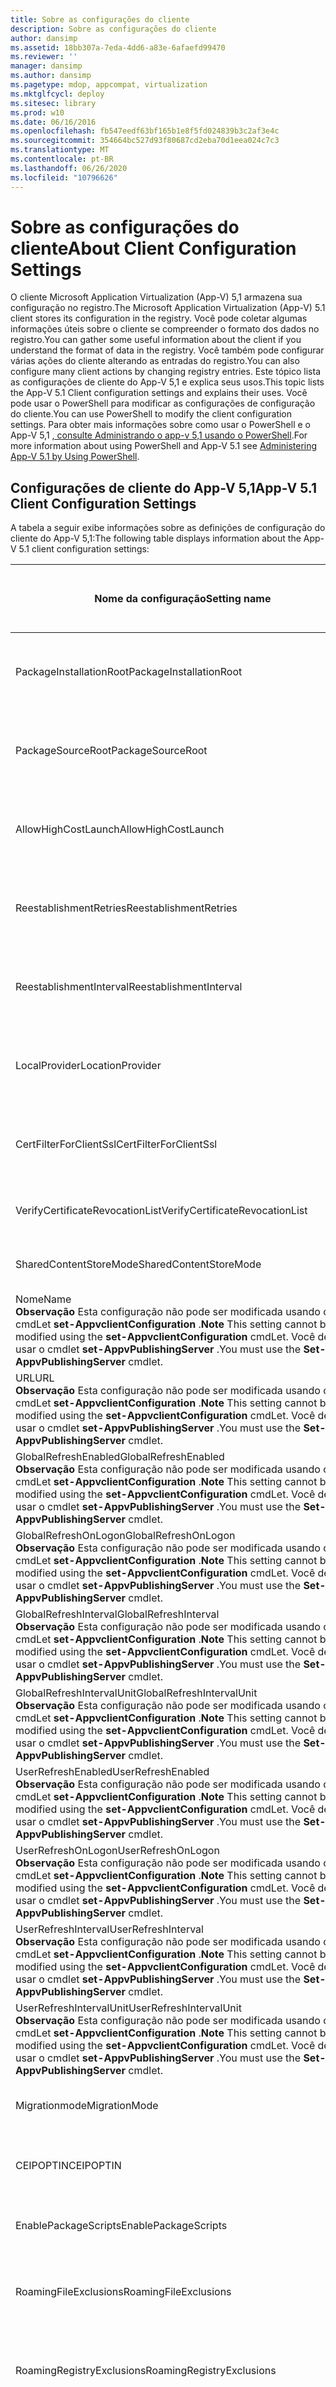```yaml
---
title: Sobre as configurações do cliente
description: Sobre as configurações do cliente
author: dansimp
ms.assetid: 18bb307a-7eda-4dd6-a83e-6afaefd99470
ms.reviewer: ''
manager: dansimp
ms.author: dansimp
ms.pagetype: mdop, appcompat, virtualization
ms.mktglfcycl: deploy
ms.sitesec: library
ms.prod: w10
ms.date: 06/16/2016
ms.openlocfilehash: fb547eedf63bf165b1e8f5fd024839b3c2af3e4c
ms.sourcegitcommit: 354664bc527d93f80687cd2eba70d1eea024c7c3
ms.translationtype: MT
ms.contentlocale: pt-BR
ms.lasthandoff: 06/26/2020
ms.locfileid: "10796626"
---
```

# <span data-ttu-id="0f758-103">Sobre as configurações do cliente</span><span class="sxs-lookup"><span data-stu-id="0f758-103">About Client Configuration Settings</span></span>


<span data-ttu-id="0f758-104">O cliente Microsoft Application Virtualization (App-V) 5,1 armazena sua configuração no registro.</span><span class="sxs-lookup"><span data-stu-id="0f758-104">The Microsoft Application Virtualization (App-V) 5.1 client stores its configuration in the registry.</span></span> <span data-ttu-id="0f758-105">Você pode coletar algumas informações úteis sobre o cliente se compreender o formato dos dados no registro.</span><span class="sxs-lookup"><span data-stu-id="0f758-105">You can gather some useful information about the client if you understand the format of data in the registry.</span></span> <span data-ttu-id="0f758-106">Você também pode configurar várias ações do cliente alterando as entradas do registro.</span><span class="sxs-lookup"><span data-stu-id="0f758-106">You can also configure many client actions by changing registry entries.</span></span> <span data-ttu-id="0f758-107">Este tópico lista as configurações de cliente do App-V 5,1 e explica seus usos.</span><span class="sxs-lookup"><span data-stu-id="0f758-107">This topic lists the App-V 5.1 Client configuration settings and explains their uses.</span></span> <span data-ttu-id="0f758-108">Você pode usar o PowerShell para modificar as configurações de configuração do cliente.</span><span class="sxs-lookup"><span data-stu-id="0f758-108">You can use PowerShell to modify the client configuration settings.</span></span> <span data-ttu-id="0f758-109">Para obter mais informações sobre como usar o PowerShell e o App-V 5,1 [, consulte Administrando o app-v 5,1 usando o PowerShell](administering-app-v-51-by-using-powershell.md).</span><span class="sxs-lookup"><span data-stu-id="0f758-109">For more information about using PowerShell and App-V 5.1 see [Administering App-V 5.1 by Using PowerShell](administering-app-v-51-by-using-powershell.md).</span></span>

## <a href="" id="---------app-v-5-1-client-configuration-settings"></a> <span data-ttu-id="0f758-110">Configurações de cliente do App-V 5,1</span><span class="sxs-lookup"><span data-stu-id="0f758-110">App-V 5.1 Client Configuration Settings</span></span>


<span data-ttu-id="0f758-111">A tabela a seguir exibe informações sobre as definições de configuração do cliente do App-V 5,1:</span><span class="sxs-lookup"><span data-stu-id="0f758-111">The following table displays information about the App-V 5.1 client configuration settings:</span></span>

|<span data-ttu-id="0f758-112">Nome da configuração</span><span class="sxs-lookup"><span data-stu-id="0f758-112">Setting name</span></span> | <span data-ttu-id="0f758-113">Sinalizador de configuração</span><span class="sxs-lookup"><span data-stu-id="0f758-113">Setup Flag</span></span> | <span data-ttu-id="0f758-114">Descrição</span><span class="sxs-lookup"><span data-stu-id="0f758-114">Description</span></span> | <span data-ttu-id="0f758-115">Opções de configuração</span><span class="sxs-lookup"><span data-stu-id="0f758-115">Setting Options</span></span> | <span data-ttu-id="0f758-116">Valor da chave do registro</span><span class="sxs-lookup"><span data-stu-id="0f758-116">Registry Key Value</span></span> | <span data-ttu-id="0f758-117">Chaves e valores de estado de política desabilitados</span><span class="sxs-lookup"><span data-stu-id="0f758-117">Disabled Policy State Keys and Values</span></span> |
|-------------|------------|-------------|-----------------|--------------------|--------------------------------------|
| <span data-ttu-id="0f758-118">PackageInstallationRoot</span><span class="sxs-lookup"><span data-stu-id="0f758-118">PackageInstallationRoot</span></span> | <span data-ttu-id="0f758-119">PACKAGEINSTALLATIONROOT</span><span class="sxs-lookup"><span data-stu-id="0f758-119">PACKAGEINSTALLATIONROOT</span></span> | <span data-ttu-id="0f758-120">Especifica o diretório onde todos os novos aplicativos e atualizações serão instalados.</span><span class="sxs-lookup"><span data-stu-id="0f758-120">Specifies directory where all new applications and updates will be installed.</span></span> | <span data-ttu-id="0f758-121">String</span><span class="sxs-lookup"><span data-stu-id="0f758-121">String</span></span> | <span data-ttu-id="0f758-122">Streaming\PackageInstallationRoot</span><span class="sxs-lookup"><span data-stu-id="0f758-122">Streaming\PackageInstallationRoot</span></span> | <span data-ttu-id="0f758-123">Valor da política não gravado (igual a não configurado)</span><span class="sxs-lookup"><span data-stu-id="0f758-123">Policy value not written (same as Not Configured)</span></span> |
| <span data-ttu-id="0f758-124">PackageSourceRoot</span><span class="sxs-lookup"><span data-stu-id="0f758-124">PackageSourceRoot</span></span> | <span data-ttu-id="0f758-125">PACKAGESOURCEROOT</span><span class="sxs-lookup"><span data-stu-id="0f758-125">PACKAGESOURCEROOT</span></span> | <span data-ttu-id="0f758-126">Substitui o local de origem para baixar o conteúdo do pacote.</span><span class="sxs-lookup"><span data-stu-id="0f758-126">Overrides source location for downloading package content.</span></span> | <span data-ttu-id="0f758-127">String</span><span class="sxs-lookup"><span data-stu-id="0f758-127">String</span></span> | <span data-ttu-id="0f758-128">Streaming\PackageSourceRoot</span><span class="sxs-lookup"><span data-stu-id="0f758-128">Streaming\PackageSourceRoot</span></span> | <span data-ttu-id="0f758-129">Valor da política não gravado (igual a não configurado)</span><span class="sxs-lookup"><span data-stu-id="0f758-129">Policy value not written (same as Not Configured)</span></span> |
| <span data-ttu-id="0f758-130">AllowHighCostLaunch</span><span class="sxs-lookup"><span data-stu-id="0f758-130">AllowHighCostLaunch</span></span> | <span data-ttu-id="0f758-131">Não está disponível.</span><span class="sxs-lookup"><span data-stu-id="0f758-131">Not available.</span></span> |<span data-ttu-id="0f758-132">Esta configuração controla se os aplicativos virtualizados são iniciados em máquinas Windows 10 conectadas por meio de uma conexão de rede limitada (por exemplo, 4G).</span><span class="sxs-lookup"><span data-stu-id="0f758-132">This setting controls whether virtualized applications are launched on Windows 10 machines connected via a metered network connection (For example, 4G).</span></span> | <span data-ttu-id="0f758-133">Verdadeiro (habilitado); Falso (estado desabilitado)</span><span class="sxs-lookup"><span data-stu-id="0f758-133">True (enabled); False (Disabled state)</span></span> | <span data-ttu-id="0f758-134">Streaming\AllowHighCostLaunch</span><span class="sxs-lookup"><span data-stu-id="0f758-134">Streaming\AllowHighCostLaunch</span></span> | <span data-ttu-id="0f758-135">0</span><span class="sxs-lookup"><span data-stu-id="0f758-135">0</span></span> |
| <span data-ttu-id="0f758-136">ReestablishmentRetries</span><span class="sxs-lookup"><span data-stu-id="0f758-136">ReestablishmentRetries</span></span> | <span data-ttu-id="0f758-137">Não está disponível.</span><span class="sxs-lookup"><span data-stu-id="0f758-137">Not available.</span></span> | <span data-ttu-id="0f758-138">Especifica o número de vezes para tentar uma sessão descartada novamente.</span><span class="sxs-lookup"><span data-stu-id="0f758-138">Specifies the number of times to retry a dropped session.</span></span> | <span data-ttu-id="0f758-139">Inteiro (0-99)</span><span class="sxs-lookup"><span data-stu-id="0f758-139">Integer (0-99)</span></span> | <span data-ttu-id="0f758-140">Streaming\ReestablishmentRetries</span><span class="sxs-lookup"><span data-stu-id="0f758-140">Streaming\ReestablishmentRetries</span></span> | <span data-ttu-id="0f758-141">Valor da política não gravado (igual a não configurado)</span><span class="sxs-lookup"><span data-stu-id="0f758-141">Policy value not written (same as Not Configured)</span></span> |
| <span data-ttu-id="0f758-142">ReestablishmentInterval</span><span class="sxs-lookup"><span data-stu-id="0f758-142">ReestablishmentInterval</span></span> | <span data-ttu-id="0f758-143">Não está disponível.</span><span class="sxs-lookup"><span data-stu-id="0f758-143">Not available.</span></span> | <span data-ttu-id="0f758-144">Especifica o número de segundos entre tentativas para restabelecer uma sessão interrompida.</span><span class="sxs-lookup"><span data-stu-id="0f758-144">Specifies the number of seconds between attempts to reestablish a dropped session.</span></span> | <span data-ttu-id="0f758-145">Inteiro (0-3600)</span><span class="sxs-lookup"><span data-stu-id="0f758-145">Integer (0-3600)</span></span> | <span data-ttu-id="0f758-146">Streaming\ReestablishmentInterval</span><span class="sxs-lookup"><span data-stu-id="0f758-146">Streaming\ReestablishmentInterval</span></span> | <span data-ttu-id="0f758-147">Valor da política não gravado (igual a não configurado)</span><span class="sxs-lookup"><span data-stu-id="0f758-147">Policy value not written (same as Not Configured)</span></span> |
| <span data-ttu-id="0f758-148">LocalProvider</span><span class="sxs-lookup"><span data-stu-id="0f758-148">LocationProvider</span></span> | <span data-ttu-id="0f758-149">Não está disponível.</span><span class="sxs-lookup"><span data-stu-id="0f758-149">Not available.</span></span> | <span data-ttu-id="0f758-150">Especifica o CLSID para uma implementação compatível da interface IAppvPackageLocationProvider.</span><span class="sxs-lookup"><span data-stu-id="0f758-150">Specifies the CLSID for a compatible implementation of the IAppvPackageLocationProvider interface.</span></span> | <span data-ttu-id="0f758-151">String</span><span class="sxs-lookup"><span data-stu-id="0f758-151">String</span></span> | <span data-ttu-id="0f758-152">Streaming\LocationProvider</span><span class="sxs-lookup"><span data-stu-id="0f758-152">Streaming\LocationProvider</span></span> | <span data-ttu-id="0f758-153">Valor da política não gravado (igual a não configurado)</span><span class="sxs-lookup"><span data-stu-id="0f758-153">Policy value not written (same as Not Configured)</span></span> |
| <span data-ttu-id="0f758-154">CertFilterForClientSsl</span><span class="sxs-lookup"><span data-stu-id="0f758-154">CertFilterForClientSsl</span></span> | <span data-ttu-id="0f758-155">Não está disponível.</span><span class="sxs-lookup"><span data-stu-id="0f758-155">Not available.</span></span> | <span data-ttu-id="0f758-156">Especifica o caminho para um certificado válido no repositório de certificados.</span><span class="sxs-lookup"><span data-stu-id="0f758-156">Specifies the path to a valid certificate in the certificate store.</span></span> | <span data-ttu-id="0f758-157">String</span><span class="sxs-lookup"><span data-stu-id="0f758-157">String</span></span> | <span data-ttu-id="0f758-158">Streaming\CertFilterForClientSsl</span><span class="sxs-lookup"><span data-stu-id="0f758-158">Streaming\CertFilterForClientSsl</span></span> | <span data-ttu-id="0f758-159">Valor da política não gravado (igual a não configurado)</span><span class="sxs-lookup"><span data-stu-id="0f758-159">Policy value not written (same as Not Configured)</span></span> |
| <span data-ttu-id="0f758-160">VerifyCertificateRevocationList</span><span class="sxs-lookup"><span data-stu-id="0f758-160">VerifyCertificateRevocationList</span></span> | <span data-ttu-id="0f758-161">Não está disponível.</span><span class="sxs-lookup"><span data-stu-id="0f758-161">Not available.</span></span> | <span data-ttu-id="0f758-162">Verifica o status da revogação do certificado do servidor antes do fluxo usando HTTPS.</span><span class="sxs-lookup"><span data-stu-id="0f758-162">Verifies Server certificate revocation status before steaming using HTTPS.</span></span> | <span data-ttu-id="0f758-163">Verdadeiro (habilitado); Falso (estado desabilitado)</span><span class="sxs-lookup"><span data-stu-id="0f758-163">True(enabled); False(Disabled state)</span></span> | <span data-ttu-id="0f758-164">Streaming\VerifyCertificateRevocationList</span><span class="sxs-lookup"><span data-stu-id="0f758-164">Streaming\VerifyCertificateRevocationList</span></span> | <span data-ttu-id="0f758-165">0</span><span class="sxs-lookup"><span data-stu-id="0f758-165">0</span></span> |
| <span data-ttu-id="0f758-166">SharedContentStoreMode</span><span class="sxs-lookup"><span data-stu-id="0f758-166">SharedContentStoreMode</span></span> | <span data-ttu-id="0f758-167">SHAREDCONTENTSTOREMODE</span><span class="sxs-lookup"><span data-stu-id="0f758-167">SHAREDCONTENTSTOREMODE</span></span> | <span data-ttu-id="0f758-168">Especifica que o conteúdo do pacote em fluxo não será salvo no disco rígido local.</span><span class="sxs-lookup"><span data-stu-id="0f758-168">Specifies that streamed package contents will be not be saved to the local hard disk.</span></span> | <span data-ttu-id="0f758-169">Verdadeiro (habilitado); Falso (estado desabilitado)</span><span class="sxs-lookup"><span data-stu-id="0f758-169">True(enabled); False(Disabled state)</span></span> | <span data-ttu-id="0f758-170">Streaming\SharedContentStoreMode</span><span class="sxs-lookup"><span data-stu-id="0f758-170">Streaming\SharedContentStoreMode</span></span> | <span data-ttu-id="0f758-171">0</span><span class="sxs-lookup"><span data-stu-id="0f758-171">0</span></span> |
| <span data-ttu-id="0f758-172">Nome</span><span class="sxs-lookup"><span data-stu-id="0f758-172">Name</span></span><br><span data-ttu-id="0f758-173">**Observação** Esta configuração não pode ser modificada usando o cmdLet **set-AppvclientConfiguration** .</span><span class="sxs-lookup"><span data-stu-id="0f758-173">**Note** This setting cannot be modified using the **set-AppvclientConfiguration** cmdLet.</span></span> <span data-ttu-id="0f758-174">Você deve usar o cmdlet **set-AppvPublishingServer** .</span><span class="sxs-lookup"><span data-stu-id="0f758-174">You must use the **Set-AppvPublishingServer** cmdlet.</span></span> | <span data-ttu-id="0f758-175">PUBLISHINGSERVERNAME</span><span class="sxs-lookup"><span data-stu-id="0f758-175">PUBLISHINGSERVERNAME</span></span> | <span data-ttu-id="0f758-176">Exibe o nome do servidor de publicação.</span><span class="sxs-lookup"><span data-stu-id="0f758-176">Displays the name of publishing server.</span></span> | <span data-ttu-id="0f758-177">String</span><span class="sxs-lookup"><span data-stu-id="0f758-177">String</span></span> | <span data-ttu-id="0f758-178">Publishing\Servers\ {serverID} \ FriendlyName</span><span class="sxs-lookup"><span data-stu-id="0f758-178">Publishing\Servers\{serverId}\FriendlyName</span></span> | <span data-ttu-id="0f758-179">Valor da política não gravado (igual a não configurado)</span><span class="sxs-lookup"><span data-stu-id="0f758-179">Policy value not written (same as Not Configured)</span></span> |
| <span data-ttu-id="0f758-180">URL</span><span class="sxs-lookup"><span data-stu-id="0f758-180">URL</span></span><br><span data-ttu-id="0f758-181">**Observação** Esta configuração não pode ser modificada usando o cmdLet **set-AppvclientConfiguration** .</span><span class="sxs-lookup"><span data-stu-id="0f758-181">**Note** This setting cannot be modified using the **set-AppvclientConfiguration** cmdLet.</span></span> <span data-ttu-id="0f758-182">Você deve usar o cmdlet **set-AppvPublishingServer** .</span><span class="sxs-lookup"><span data-stu-id="0f758-182">You must use the **Set-AppvPublishingServer** cmdlet.</span></span> | <span data-ttu-id="0f758-183">PUBLISHINGSERVERURL</span><span class="sxs-lookup"><span data-stu-id="0f758-183">PUBLISHINGSERVERURL</span></span> | <span data-ttu-id="0f758-184">Exibe a URL do Publishing Server.</span><span class="sxs-lookup"><span data-stu-id="0f758-184">Displays the URL of publishing server.</span></span> | <span data-ttu-id="0f758-185">String</span><span class="sxs-lookup"><span data-stu-id="0f758-185">String</span></span> | <span data-ttu-id="0f758-186">Publishing\Servers\ {serverID} \ URL</span><span class="sxs-lookup"><span data-stu-id="0f758-186">Publishing\Servers\{serverId}\URL</span></span> | <span data-ttu-id="0f758-187">Valor da política não gravado (igual a não configurado)</span><span class="sxs-lookup"><span data-stu-id="0f758-187">Policy value not written (same as Not Configured)</span></span> |
| <span data-ttu-id="0f758-188">GlobalRefreshEnabled</span><span class="sxs-lookup"><span data-stu-id="0f758-188">GlobalRefreshEnabled</span></span><br><span data-ttu-id="0f758-189">**Observação** Esta configuração não pode ser modificada usando o cmdLet **set-AppvclientConfiguration** .</span><span class="sxs-lookup"><span data-stu-id="0f758-189">**Note** This setting cannot be modified using the **set-AppvclientConfiguration** cmdLet.</span></span> <span data-ttu-id="0f758-190">Você deve usar o cmdlet **set-AppvPublishingServer** .</span><span class="sxs-lookup"><span data-stu-id="0f758-190">You must use the **Set-AppvPublishingServer** cmdlet.</span></span> | <span data-ttu-id="0f758-191">GLOBALREFRESHENABLED</span><span class="sxs-lookup"><span data-stu-id="0f758-191">GLOBALREFRESHENABLED</span></span> | <span data-ttu-id="0f758-192">Habilita a atualização de publicação global (booliano)</span><span class="sxs-lookup"><span data-stu-id="0f758-192">Enables global publishing refresh (Boolean)</span></span> | <span data-ttu-id="0f758-193">Verdadeiro (habilitado); Falso (estado desabilitado)</span><span class="sxs-lookup"><span data-stu-id="0f758-193">True(enabled); False(Disabled state)</span></span> | <span data-ttu-id="0f758-194">Publishing\Servers\ {serverID} \ GlobalEnabled</span><span class="sxs-lookup"><span data-stu-id="0f758-194">Publishing\Servers\{serverId}\GlobalEnabled</span></span> | <span data-ttu-id="0f758-195">False</span><span class="sxs-lookup"><span data-stu-id="0f758-195">False</span></span> |
| <span data-ttu-id="0f758-196">GlobalRefreshOnLogon</span><span class="sxs-lookup"><span data-stu-id="0f758-196">GlobalRefreshOnLogon</span></span><br><span data-ttu-id="0f758-197">**Observação** Esta configuração não pode ser modificada usando o cmdLet **set-AppvclientConfiguration** .</span><span class="sxs-lookup"><span data-stu-id="0f758-197">**Note** This setting cannot be modified using the **set-AppvclientConfiguration** cmdLet.</span></span> <span data-ttu-id="0f758-198">Você deve usar o cmdlet **set-AppvPublishingServer** .</span><span class="sxs-lookup"><span data-stu-id="0f758-198">You must use the **Set-AppvPublishingServer** cmdlet.</span></span> | <span data-ttu-id="0f758-199">GLOBALREFRESHONLOGON</span><span class="sxs-lookup"><span data-stu-id="0f758-199">GLOBALREFRESHONLOGON</span></span> | <span data-ttu-id="0f758-200">Dispara uma atualização de publicação global ao fazer logon.</span><span class="sxs-lookup"><span data-stu-id="0f758-200">Triggers a global publishing refresh on logon.</span></span> <span data-ttu-id="0f758-201">Booliana</span><span class="sxs-lookup"><span data-stu-id="0f758-201">( Boolean)</span></span> | <span data-ttu-id="0f758-202">Verdadeiro (habilitado); Falso (estado desabilitado)</span><span class="sxs-lookup"><span data-stu-id="0f758-202">True(enabled); False(Disabled state)</span></span> | <span data-ttu-id="0f758-203">Publishing\Servers\ {serverID} \ GlobalLogonRefresh</span><span class="sxs-lookup"><span data-stu-id="0f758-203">Publishing\Servers\{serverId}\GlobalLogonRefresh</span></span> | <span data-ttu-id="0f758-204">False</span><span class="sxs-lookup"><span data-stu-id="0f758-204">False</span></span> |
| <span data-ttu-id="0f758-205">GlobalRefreshInterval</span><span class="sxs-lookup"><span data-stu-id="0f758-205">GlobalRefreshInterval</span></span><br><span data-ttu-id="0f758-206">**Observação** Esta configuração não pode ser modificada usando o cmdLet **set-AppvclientConfiguration** .</span><span class="sxs-lookup"><span data-stu-id="0f758-206">**Note** This setting cannot be modified using the **set-AppvclientConfiguration** cmdLet.</span></span> <span data-ttu-id="0f758-207">Você deve usar o cmdlet **set-AppvPublishingServer** .</span><span class="sxs-lookup"><span data-stu-id="0f758-207">You must use the **Set-AppvPublishingServer** cmdlet.</span></span> | <span data-ttu-id="0f758-208">GLOBALREFRESHINTERVAL</span><span class="sxs-lookup"><span data-stu-id="0f758-208">GLOBALREFRESHINTERVAL</span></span> | <span data-ttu-id="0f758-209">Especifica o intervalo de atualização de publicação usando GlobalRefreshIntervalUnit.</span><span class="sxs-lookup"><span data-stu-id="0f758-209">Specifies the publishing refresh interval using the GlobalRefreshIntervalUnit.</span></span> <span data-ttu-id="0f758-210">Para desabilitar a atualização do pacote, selecione 0.</span><span class="sxs-lookup"><span data-stu-id="0f758-210">To disable package refresh, select 0.</span></span> | <span data-ttu-id="0f758-211">Inteiro (0-744)</span><span class="sxs-lookup"><span data-stu-id="0f758-211">Integer (0-744)</span></span> | <span data-ttu-id="0f758-212">Publishing\Servers\ {serverID} \ GlobalPeriodicRefreshInterval</span><span class="sxs-lookup"><span data-stu-id="0f758-212">Publishing\Servers\{serverId}\GlobalPeriodicRefreshInterval</span></span> | <span data-ttu-id="0f758-213">0</span><span class="sxs-lookup"><span data-stu-id="0f758-213">0</span></span> |
| <span data-ttu-id="0f758-214">GlobalRefreshIntervalUnit</span><span class="sxs-lookup"><span data-stu-id="0f758-214">GlobalRefreshIntervalUnit</span></span> <br><span data-ttu-id="0f758-215">**Observação** Esta configuração não pode ser modificada usando o cmdLet **set-AppvclientConfiguration** .</span><span class="sxs-lookup"><span data-stu-id="0f758-215">**Note** This setting cannot be modified using the **set-AppvclientConfiguration** cmdLet.</span></span> <span data-ttu-id="0f758-216">Você deve usar o cmdlet **set-AppvPublishingServer** .</span><span class="sxs-lookup"><span data-stu-id="0f758-216">You must use the **Set-AppvPublishingServer** cmdlet.</span></span> | <span data-ttu-id="0f758-217">GLOBALREFRESHINTERVALUNI</span><span class="sxs-lookup"><span data-stu-id="0f758-217">GLOBALREFRESHINTERVALUNI</span></span> | <span data-ttu-id="0f758-218">Especifica a unidade de intervalo (hora 0-23, dia 0-31).</span><span class="sxs-lookup"><span data-stu-id="0f758-218">Specifies the interval unit (Hour 0-23, Day 0-31).</span></span> | <span data-ttu-id="0f758-219">0 para hora, 1 para dia</span><span class="sxs-lookup"><span data-stu-id="0f758-219">0 for hour, 1 for day</span></span> | <span data-ttu-id="0f758-220">Publishing\Servers\ {serverID} \ GlobalPeriodicRefreshIntervalUnit</span><span class="sxs-lookup"><span data-stu-id="0f758-220">Publishing\Servers\{serverId}\GlobalPeriodicRefreshIntervalUnit</span></span> | <span data-ttu-id="0f758-221">um</span><span class="sxs-lookup"><span data-stu-id="0f758-221">1</span></span> |
| <span data-ttu-id="0f758-222">UserRefreshEnabled</span><span class="sxs-lookup"><span data-stu-id="0f758-222">UserRefreshEnabled</span></span><br><span data-ttu-id="0f758-223">**Observação** Esta configuração não pode ser modificada usando o cmdLet **set-AppvclientConfiguration** .</span><span class="sxs-lookup"><span data-stu-id="0f758-223">**Note** This setting cannot be modified using the **set-AppvclientConfiguration** cmdLet.</span></span> <span data-ttu-id="0f758-224">Você deve usar o cmdlet **set-AppvPublishingServer** .</span><span class="sxs-lookup"><span data-stu-id="0f758-224">You must use the **Set-AppvPublishingServer** cmdlet.</span></span> | <span data-ttu-id="0f758-225">USERREFRESHENABLED</span><span class="sxs-lookup"><span data-stu-id="0f758-225">USERREFRESHENABLED</span></span> | <span data-ttu-id="0f758-226">Habilita a atualização da publicação do usuário (booliano)</span><span class="sxs-lookup"><span data-stu-id="0f758-226">Enables user publishing refresh (Boolean)</span></span> | <span data-ttu-id="0f758-227">Verdadeiro (habilitado); Falso (estado desabilitado)</span><span class="sxs-lookup"><span data-stu-id="0f758-227">True(enabled); False(Disabled state)</span></span> | <span data-ttu-id="0f758-228">Publishing\Servers\ {serverID} \ UserEnabled</span><span class="sxs-lookup"><span data-stu-id="0f758-228">Publishing\Servers\{serverId}\UserEnabled</span></span> | <span data-ttu-id="0f758-229">False</span><span class="sxs-lookup"><span data-stu-id="0f758-229">False</span></span> |
| <span data-ttu-id="0f758-230">UserRefreshOnLogon</span><span class="sxs-lookup"><span data-stu-id="0f758-230">UserRefreshOnLogon</span></span><br><span data-ttu-id="0f758-231">**Observação** Esta configuração não pode ser modificada usando o cmdLet **set-AppvclientConfiguration** .</span><span class="sxs-lookup"><span data-stu-id="0f758-231">**Note** This setting cannot be modified using the **set-AppvclientConfiguration** cmdLet.</span></span> <span data-ttu-id="0f758-232">Você deve usar o cmdlet **set-AppvPublishingServer** .</span><span class="sxs-lookup"><span data-stu-id="0f758-232">You must use the **Set-AppvPublishingServer** cmdlet.</span></span> | <span data-ttu-id="0f758-233">USERREFRESHONLOGON</span><span class="sxs-lookup"><span data-stu-id="0f758-233">USERREFRESHONLOGON</span></span> | <span data-ttu-id="0f758-234">Dispara uma atualização de publicação do usuário ONLOGON.</span><span class="sxs-lookup"><span data-stu-id="0f758-234">Triggers a user publishing refresh onlogon.</span></span> <span data-ttu-id="0f758-235">Booliana</span><span class="sxs-lookup"><span data-stu-id="0f758-235">( Boolean)</span></span><br><span data-ttu-id="0f758-236">Contagem de palavras (com espaços): 60</span><span class="sxs-lookup"><span data-stu-id="0f758-236">Word count (with spaces): 60</span></span> | <span data-ttu-id="0f758-237">Verdadeiro (habilitado); Falso (estado desabilitado)</span><span class="sxs-lookup"><span data-stu-id="0f758-237">True(enabled); False(Disabled state)</span></span> | <span data-ttu-id="0f758-238">Publishing\Servers\ {serverID} \ UserLogonRefresh</span><span class="sxs-lookup"><span data-stu-id="0f758-238">Publishing\Servers\{serverId}\UserLogonRefresh</span></span> | <span data-ttu-id="0f758-239">False</span><span class="sxs-lookup"><span data-stu-id="0f758-239">False</span></span> |
| <span data-ttu-id="0f758-240">UserRefreshInterval</span><span class="sxs-lookup"><span data-stu-id="0f758-240">UserRefreshInterval</span></span><br><span data-ttu-id="0f758-241">**Observação** Esta configuração não pode ser modificada usando o cmdLet **set-AppvclientConfiguration** .</span><span class="sxs-lookup"><span data-stu-id="0f758-241">**Note** This setting cannot be modified using the **set-AppvclientConfiguration** cmdLet.</span></span> <span data-ttu-id="0f758-242">Você deve usar o cmdlet **set-AppvPublishingServer** .</span><span class="sxs-lookup"><span data-stu-id="0f758-242">You must use the **Set-AppvPublishingServer** cmdlet.</span></span> | <span data-ttu-id="0f758-243">USERREFRESHINTERVAL</span><span class="sxs-lookup"><span data-stu-id="0f758-243">USERREFRESHINTERVAL</span></span> | <span data-ttu-id="0f758-244">Especifica o intervalo de atualização de publicação usando UserRefreshIntervalUnit.</span><span class="sxs-lookup"><span data-stu-id="0f758-244">Specifies the publishing refresh interval using the UserRefreshIntervalUnit.</span></span> <span data-ttu-id="0f758-245">Para desabilitar a atualização do pacote, selecione 0.</span><span class="sxs-lookup"><span data-stu-id="0f758-245">To disable package refresh, select 0.</span></span> | <span data-ttu-id="0f758-246">Contagem de palavras (com espaços): 85</span><span class="sxs-lookup"><span data-stu-id="0f758-246">Word count (with spaces): 85</span></span><br><span data-ttu-id="0f758-247">Integer (0-744 horas)</span><span class="sxs-lookup"><span data-stu-id="0f758-247">Integer (0-744 Hours)</span></span> | <span data-ttu-id="0f758-248">Publishing\Servers\ {serverID} \ UserPeriodicRefreshInterval</span><span class="sxs-lookup"><span data-stu-id="0f758-248">Publishing\Servers\{serverId}\UserPeriodicRefreshInterval</span></span> | <span data-ttu-id="0f758-249">0</span><span class="sxs-lookup"><span data-stu-id="0f758-249">0</span></span> |
| <span data-ttu-id="0f758-250">UserRefreshIntervalUnit</span><span class="sxs-lookup"><span data-stu-id="0f758-250">UserRefreshIntervalUnit</span></span><br><span data-ttu-id="0f758-251">**Observação** Esta configuração não pode ser modificada usando o cmdLet **set-AppvclientConfiguration** .</span><span class="sxs-lookup"><span data-stu-id="0f758-251">**Note** This setting cannot be modified using the **set-AppvclientConfiguration** cmdLet.</span></span> <span data-ttu-id="0f758-252">Você deve usar o cmdlet **set-AppvPublishingServer** .</span><span class="sxs-lookup"><span data-stu-id="0f758-252">You must use the **Set-AppvPublishingServer** cmdlet.</span></span> | <span data-ttu-id="0f758-253">USERREFRESHINTERVALUNIT</span><span class="sxs-lookup"><span data-stu-id="0f758-253">USERREFRESHINTERVALUNIT</span></span> | <span data-ttu-id="0f758-254">Especifica a unidade de intervalo (hora 0-23, dia 0-31).</span><span class="sxs-lookup"><span data-stu-id="0f758-254">Specifies the interval unit (Hour 0-23, Day 0-31).</span></span> | <span data-ttu-id="0f758-255">0 para hora, 1 para dia</span><span class="sxs-lookup"><span data-stu-id="0f758-255">0 for hour, 1 for day</span></span> | <span data-ttu-id="0f758-256">Publishing\Servers\ {serverID} \ UserPeriodicRefreshIntervalUnit</span><span class="sxs-lookup"><span data-stu-id="0f758-256">Publishing\Servers\{serverId}\UserPeriodicRefreshIntervalUnit</span></span> | <span data-ttu-id="0f758-257">um</span><span class="sxs-lookup"><span data-stu-id="0f758-257">1</span></span> |
| <span data-ttu-id="0f758-258">Migrationmode</span><span class="sxs-lookup"><span data-stu-id="0f758-258">MigrationMode</span></span> | <span data-ttu-id="0f758-259">MIGRATIONmode</span><span class="sxs-lookup"><span data-stu-id="0f758-259">MIGRATIONMODE</span></span> | <span data-ttu-id="0f758-260">O modo de migração permite que o cliente App-V modifique atalhos e FTA de pacotes criados usando uma versão anterior do App-V.</span><span class="sxs-lookup"><span data-stu-id="0f758-260">Migration mode allows the App-V client to modify shortcuts and FTA’s for packages created using a previous version of App-V.</span></span> | <span data-ttu-id="0f758-261">Verdadeiro (estado habilitado); Falso (estado desabilitado)</span><span class="sxs-lookup"><span data-stu-id="0f758-261">True(enabled state); False (disabled state)</span></span> | <span data-ttu-id="0f758-262">Coexistence\MigrationMode</span><span class="sxs-lookup"><span data-stu-id="0f758-262">Coexistence\MigrationMode</span></span> | |
| <span data-ttu-id="0f758-263">CEIPOPTIN</span><span class="sxs-lookup"><span data-stu-id="0f758-263">CEIPOPTIN</span></span> | <span data-ttu-id="0f758-264">CEIPOPTIN</span><span class="sxs-lookup"><span data-stu-id="0f758-264">CEIPOPTIN</span></span> | <span data-ttu-id="0f758-265">Permite que o computador executando o cliente App-V 5,1 colete e retorne determinadas informações de uso para que possamos melhorar ainda mais o aplicativo.</span><span class="sxs-lookup"><span data-stu-id="0f758-265">Allows the computer running the App-V 5.1 Client to collect and return certain usage information to help allow us to further improve the application.</span></span> | <span data-ttu-id="0f758-266">0 para desabilitado; 1 para habilitado</span><span class="sxs-lookup"><span data-stu-id="0f758-266">0 for disabled; 1 for enabled</span></span> | <span data-ttu-id="0f758-267">SOFTWARE/Microsoft/AppV/CEIP/CEIPEnable</span><span class="sxs-lookup"><span data-stu-id="0f758-267">SOFTWARE/Microsoft/AppV/CEIP/CEIPEnable</span></span> | <span data-ttu-id="0f758-268">0</span><span class="sxs-lookup"><span data-stu-id="0f758-268">0</span></span> | 
| <span data-ttu-id="0f758-269">EnablePackageScripts</span><span class="sxs-lookup"><span data-stu-id="0f758-269">EnablePackageScripts</span></span> | <span data-ttu-id="0f758-270">ENABLEPACKAGESCRIPTS</span><span class="sxs-lookup"><span data-stu-id="0f758-270">ENABLEPACKAGESCRIPTS</span></span> | <span data-ttu-id="0f758-271">Habilita scripts definidos no manifesto do pacote de arquivos de configuração que devem ser executados.</span><span class="sxs-lookup"><span data-stu-id="0f758-271">Enables scripts defined in the package manifest of configuration files that should run.</span></span> | <span data-ttu-id="0f758-272">Verdadeiro (habilitado); Falso (estado desabilitado)</span><span class="sxs-lookup"><span data-stu-id="0f758-272">True(enabled); False(Disabled state)</span></span> | <span data-ttu-id="0f758-273">\Scripting\EnablePackageScripts</span><span class="sxs-lookup"><span data-stu-id="0f758-273">\Scripting\EnablePackageScripts</span></span> | | 
| <span data-ttu-id="0f758-274">RoamingFileExclusions</span><span class="sxs-lookup"><span data-stu-id="0f758-274">RoamingFileExclusions</span></span> | <span data-ttu-id="0f758-275">ROAMINGFILEEXCLUSIONS</span><span class="sxs-lookup"><span data-stu-id="0f758-275">ROAMINGFILEEXCLUSIONS</span></span> | <span data-ttu-id="0f758-276">Especifica os caminhos de arquivo relativos a% USERPROFILE% que não fazem roaming com um perfil de usuário.</span><span class="sxs-lookup"><span data-stu-id="0f758-276">Specifies the file paths relative to %userprofile% that do not roam with a user's profile.</span></span> <span data-ttu-id="0f758-277">Exemplo de uso:/ROAMINGFILEEXCLUSIONS = ' área de trabalho; minhas imagens '</span><span class="sxs-lookup"><span data-stu-id="0f758-277">Example usage: /ROAMINGFILEEXCLUSIONS='desktop;my pictures'</span></span> | | | |
| <span data-ttu-id="0f758-278">RoamingRegistryExclusions</span><span class="sxs-lookup"><span data-stu-id="0f758-278">RoamingRegistryExclusions</span></span> | <span data-ttu-id="0f758-279">ROAMINGREGISTRYEXCLUSIONS</span><span class="sxs-lookup"><span data-stu-id="0f758-279">ROAMINGREGISTRYEXCLUSIONS</span></span> | <span data-ttu-id="0f758-280">Especifica os caminhos do registro que não fazem roaming com um perfil de usuário.</span><span class="sxs-lookup"><span data-stu-id="0f758-280">Specifies the registry paths that do not roam with a user profile.</span></span> <span data-ttu-id="0f758-281">Exemplo de uso:/ROAMINGREGISTRYEXCLUSIONS = software\\classes; software\\clients</span><span class="sxs-lookup"><span data-stu-id="0f758-281">Example usage: /ROAMINGREGISTRYEXCLUSIONS=software\\classes;software\\clients</span></span> | <span data-ttu-id="0f758-282">String</span><span class="sxs-lookup"><span data-stu-id="0f758-282">String</span></span> | <span data-ttu-id="0f758-283">Integration\RoamingRegistryExclusions</span><span class="sxs-lookup"><span data-stu-id="0f758-283">Integration\RoamingRegistryExclusions</span></span> | <span data-ttu-id="0f758-284">Valor da política não gravado (igual a não configurado)</span><span class="sxs-lookup"><span data-stu-id="0f758-284">Policy value not written (same as Not Configured)</span></span> |
| <span data-ttu-id="0f758-285">IntegrationRootUser</span><span class="sxs-lookup"><span data-stu-id="0f758-285">IntegrationRootUser</span></span> | <span data-ttu-id="0f758-286">Não está disponível.</span><span class="sxs-lookup"><span data-stu-id="0f758-286">Not available.</span></span> | <span data-ttu-id="0f758-287">Especifica o local para criar links simbólicos associados à versão atual de um pacote publicado por usuário.</span><span class="sxs-lookup"><span data-stu-id="0f758-287">Specifies the location to create symbolic links associated with the current version of a per-user published package.</span></span> <span data-ttu-id="0f758-288">todas as extensões de aplicativo virtual, por exemplo, atalhos e associações de tipo de arquivo, apontarão para esse caminho.</span><span class="sxs-lookup"><span data-stu-id="0f758-288">all virtual application extensions, for example shortcuts and file type associations, will point to this path.</span></span> <span data-ttu-id="0f758-289">Se você não especificar um caminho, os links simbólicos não serão usados quando você publicar o pacote.</span><span class="sxs-lookup"><span data-stu-id="0f758-289">If you do not specify a path, symbolic links will not be used when you publish the package.</span></span> <span data-ttu-id="0f758-290">Por exemplo:%localappdata%\Microsoft\AppV\Client\Integration.</span><span class="sxs-lookup"><span data-stu-id="0f758-290">For example: %localappdata%\Microsoft\AppV\Client\Integration.</span></span>| <span data-ttu-id="0f758-291">String</span><span class="sxs-lookup"><span data-stu-id="0f758-291">String</span></span> | <span data-ttu-id="0f758-292">Integration\IntegrationRootUser</span><span class="sxs-lookup"><span data-stu-id="0f758-292">Integration\IntegrationRootUser</span></span> | <span data-ttu-id="0f758-293">Valor da política não gravado (igual a não configurado)</span><span class="sxs-lookup"><span data-stu-id="0f758-293">Policy value not written (same as Not Configured)</span></span> |
|<span data-ttu-id="0f758-294">IntegrationRootGlobal</span><span class="sxs-lookup"><span data-stu-id="0f758-294">IntegrationRootGlobal</span></span> | <span data-ttu-id="0f758-295">Não está disponível.</span><span class="sxs-lookup"><span data-stu-id="0f758-295">Not available.</span></span>| <span data-ttu-id="0f758-296">Especifica o local para criar links simbólicos associados à versão atual de um pacote publicado globalmente.</span><span class="sxs-lookup"><span data-stu-id="0f758-296">Specifies the location to create symbolic links associated with the current version of a globally published package.</span></span> <span data-ttu-id="0f758-297">todas as extensões de aplicativo virtual, por exemplo, atalhos e associações de tipo de arquivo, apontarão para esse caminho.</span><span class="sxs-lookup"><span data-stu-id="0f758-297">all virtual application extensions, for example shortcuts and file type associations, will point to this path.</span></span> <span data-ttu-id="0f758-298">Se você não especificar um caminho, os links simbólicos não serão usados quando você publicar o pacote.</span><span class="sxs-lookup"><span data-stu-id="0f758-298">If you do not specify a path, symbolic links will not be used when you publish the package.</span></span> <span data-ttu-id="0f758-299">Por exemplo:%allusersprofile%\Microsoft\AppV\Client\Integration</span><span class="sxs-lookup"><span data-stu-id="0f758-299">For example: %allusersprofile%\Microsoft\AppV\Client\Integration</span></span> | <span data-ttu-id="0f758-300">String</span><span class="sxs-lookup"><span data-stu-id="0f758-300">String</span></span> | <span data-ttu-id="0f758-301">Integration\IntegrationRootGlobal</span><span class="sxs-lookup"><span data-stu-id="0f758-301">Integration\IntegrationRootGlobal</span></span> | <span data-ttu-id="0f758-302">Valor da política não gravado (igual a não configurado)</span><span class="sxs-lookup"><span data-stu-id="0f758-302">Policy value not written (same as Not Configured)</span></span> |
| <span data-ttu-id="0f758-303">VirtualizableExtensions</span><span class="sxs-lookup"><span data-stu-id="0f758-303">VirtualizableExtensions</span></span> | <span data-ttu-id="0f758-304">Não está disponível.</span><span class="sxs-lookup"><span data-stu-id="0f758-304">Not available.</span></span> | <span data-ttu-id="0f758-305">Uma lista delineada por vírgulas de extensões de nome de arquivo que podem ser usadas para determinar se um aplicativo instalado localmente pode ser executado no ambiente virtual.</span><span class="sxs-lookup"><span data-stu-id="0f758-305">A comma -delineated list of file name extensions that can be used to determine if a locally installed application can be run in the virtual environment.</span></span><br><span data-ttu-id="0f758-306">Quando os atalhos, FTAs e outros pontos de extensão forem criados durante a publicação, o App-V irá comparar a extensão de nome de arquivo com a lista se o aplicativo associado ao ponto de extensão for instalado localmente.</span><span class="sxs-lookup"><span data-stu-id="0f758-306">When shortcuts, FTAs, and other extension points are created during publishing, App-V will compare the file name extension to the list if the application that is associated with the extension point is locally installed.</span></span> <span data-ttu-id="0f758-307">Se a extensão for localizada, o parâmetro de linha de comando **RunVirtual** será adicionado, e o aplicativo será executado virtualmente.</span><span class="sxs-lookup"><span data-stu-id="0f758-307">If the extension is located, the **RunVirtual** command line parameter will be added, and the application will run virtually.</span></span><br><span data-ttu-id="0f758-308">Para obter mais informações sobre o parâmetro **RunVirtual** , consulte [executando um aplicativo instalado localmente dentro de um ambiente virtual com aplicativos virtualizados](running-a-locally-installed-application-inside-a-virtual-environment-with-virtualized-applications51.md).</span><span class="sxs-lookup"><span data-stu-id="0f758-308">For more information about the **RunVirtual** parameter, see [Running a Locally Installed Application Inside a Virtual Environment with Virtualized Applications](running-a-locally-installed-application-inside-a-virtual-environment-with-virtualized-applications51.md).</span></span> | <span data-ttu-id="0f758-309">String</span><span class="sxs-lookup"><span data-stu-id="0f758-309">String</span></span> | <span data-ttu-id="0f758-310">Integration\VirtualizableExtensions</span><span class="sxs-lookup"><span data-stu-id="0f758-310">Integration\VirtualizableExtensions</span></span> | <span data-ttu-id="0f758-311">Valor da política não escrito</span><span class="sxs-lookup"><span data-stu-id="0f758-311">Policy value not written</span></span> |
| <span data-ttu-id="0f758-312">ReportingEnabled</span><span class="sxs-lookup"><span data-stu-id="0f758-312">ReportingEnabled</span></span> | <span data-ttu-id="0f758-313">Não está disponível.</span><span class="sxs-lookup"><span data-stu-id="0f758-313">Not available.</span></span> | <span data-ttu-id="0f758-314">Permite que o cliente retorne informações para um servidor de relatórios.</span><span class="sxs-lookup"><span data-stu-id="0f758-314">Enables the client to return information to a reporting server.</span></span> | <span data-ttu-id="0f758-315">Verdadeiro (habilitado); Falso (estado desabilitado)</span><span class="sxs-lookup"><span data-stu-id="0f758-315">True (enabled); False (Disabled state)</span></span> | <span data-ttu-id="0f758-316">Reporting\EnableReporting</span><span class="sxs-lookup"><span data-stu-id="0f758-316">Reporting\EnableReporting</span></span> | <span data-ttu-id="0f758-317">False</span><span class="sxs-lookup"><span data-stu-id="0f758-317">False</span></span> |
| <span data-ttu-id="0f758-318">ReportingServerURL</span><span class="sxs-lookup"><span data-stu-id="0f758-318">ReportingServerURL</span></span> | <span data-ttu-id="0f758-319">Não está disponível.</span><span class="sxs-lookup"><span data-stu-id="0f758-319">Not available.</span></span> | <span data-ttu-id="0f758-320">Especifica o local no servidor de relatório onde as informações do cliente são salvas.</span><span class="sxs-lookup"><span data-stu-id="0f758-320">Specifies the location on the reporting server where client information is saved.</span></span> | <span data-ttu-id="0f758-321">String</span><span class="sxs-lookup"><span data-stu-id="0f758-321">String</span></span> | <span data-ttu-id="0f758-322">Reporting\ReportingServer</span><span class="sxs-lookup"><span data-stu-id="0f758-322">Reporting\ReportingServer</span></span> | <span data-ttu-id="0f758-323">Valor da política não gravado (igual a não configurado)</span><span class="sxs-lookup"><span data-stu-id="0f758-323">Policy value not written (same as Not Configured)</span></span> |
| <span data-ttu-id="0f758-324">ReportingDataCacheLimit</span><span class="sxs-lookup"><span data-stu-id="0f758-324">ReportingDataCacheLimit</span></span> | <span data-ttu-id="0f758-325">Não está disponível.</span><span class="sxs-lookup"><span data-stu-id="0f758-325">Not available.</span></span> | <span data-ttu-id="0f758-326">Especifica o tamanho máximo em megabytes (MB) do cache XML para armazenar informações de relatório.</span><span class="sxs-lookup"><span data-stu-id="0f758-326">Specifies the maximum size in megabytes (MB) of the XML cache for storing reporting information.</span></span> <span data-ttu-id="0f758-327">O tamanho se aplica ao cache na memória.</span><span class="sxs-lookup"><span data-stu-id="0f758-327">The size applies to the cache in memory.</span></span> <span data-ttu-id="0f758-328">Quando o limite for atingido, o arquivo de log será revertido.</span><span class="sxs-lookup"><span data-stu-id="0f758-328">When the limit is reached, the log file will roll over.</span></span> <span data-ttu-id="0f758-329">Definido entre 0 e 1024.</span><span class="sxs-lookup"><span data-stu-id="0f758-329">Set between 0 and 1024.</span></span> | <span data-ttu-id="0f758-330">Inteiro [0-1024]</span><span class="sxs-lookup"><span data-stu-id="0f758-330">Integer [0-1024]</span></span> | <span data-ttu-id="0f758-331">Reporting\DataCacheLimit</span><span class="sxs-lookup"><span data-stu-id="0f758-331">Reporting\DataCacheLimit</span></span> | <span data-ttu-id="0f758-332">Valor da política não gravado (igual a não configurado)</span><span class="sxs-lookup"><span data-stu-id="0f758-332">Policy value not written (same as Not Configured)</span></span> |
| <span data-ttu-id="0f758-333">ReportingDataBlockSize</span><span class="sxs-lookup"><span data-stu-id="0f758-333">ReportingDataBlockSize</span></span>| <span data-ttu-id="0f758-334">Não está disponível.</span><span class="sxs-lookup"><span data-stu-id="0f758-334">Not available.</span></span> | <span data-ttu-id="0f758-335">Especifica o tamanho máximo em bytes a ser transmitido para o servidor para relatar solicitações de carregamento.</span><span class="sxs-lookup"><span data-stu-id="0f758-335">Specifies the maximum size in bytes to transmit to the server for reporting upload requests.</span></span> <span data-ttu-id="0f758-336">Isso pode ajudar a evitar falhas de transmissão permanente quando o log atingir um tamanho significativo.</span><span class="sxs-lookup"><span data-stu-id="0f758-336">This can help avoid permanent transmission failures when the log has reached a significant size.</span></span> <span data-ttu-id="0f758-337">Definido entre 1024 e ilimitado.</span><span class="sxs-lookup"><span data-stu-id="0f758-337">Set between 1024 and unlimited.</span></span> | <span data-ttu-id="0f758-338">Inteiro [1024-ilimitado]</span><span class="sxs-lookup"><span data-stu-id="0f758-338">Integer [1024 - Unlimited]</span></span> | <span data-ttu-id="0f758-339">Reporting\DataBlockSize</span><span class="sxs-lookup"><span data-stu-id="0f758-339">Reporting\DataBlockSize</span></span> | <span data-ttu-id="0f758-340">Valor da política não gravado (igual a não configurado)</span><span class="sxs-lookup"><span data-stu-id="0f758-340">Policy value not written (same as Not Configured)</span></span> |
| <span data-ttu-id="0f758-341">ReportingStartTime</span><span class="sxs-lookup"><span data-stu-id="0f758-341">ReportingStartTime</span></span> | <span data-ttu-id="0f758-342">Não está disponível.</span><span class="sxs-lookup"><span data-stu-id="0f758-342">Not available.</span></span> | <span data-ttu-id="0f758-343">Especifica o tempo de início do cliente para enviar dados ao servidor de relatórios.</span><span class="sxs-lookup"><span data-stu-id="0f758-343">Specifies the time to initiate the client to send data to the reporting server.</span></span> <span data-ttu-id="0f758-344">Você deve especificar um inteiro válido entre 0-23 correspondente à hora do dia.</span><span class="sxs-lookup"><span data-stu-id="0f758-344">You must specify a valid integer between 0-23 corresponding to the hour of the day.</span></span> <span data-ttu-id="0f758-345">Por padrão, o **ReportingStartTime** começará no dia atual em 10 P. M ou 22.</span><span class="sxs-lookup"><span data-stu-id="0f758-345">By default the **ReportingStartTime** will start on the current day at 10 P.M.or 22.</span></span><br><span data-ttu-id="0f758-346">**Observação** Você deve definir essa configuração para um horário em que os computadores que executam o cliente App-V 5,1 têm menos probabilidade de ficar offline.</span><span class="sxs-lookup"><span data-stu-id="0f758-346">**Note** You should configure this setting to a time when computers running the App-V 5.1 client are least likely to be offline.</span></span> | <span data-ttu-id="0f758-347">Inteiro (0 – 23)</span><span class="sxs-lookup"><span data-stu-id="0f758-347">Integer (0 – 23)</span></span> | <span data-ttu-id="0f758-348">Relatórios \ StartTime</span><span class="sxs-lookup"><span data-stu-id="0f758-348">Reporting\ StartTime</span></span> | <span data-ttu-id="0f758-349">Valor da política não gravado (igual a não configurado)</span><span class="sxs-lookup"><span data-stu-id="0f758-349">Policy value not written (same as Not Configured)</span></span> |
| <span data-ttu-id="0f758-350">ReportingInterval</span><span class="sxs-lookup"><span data-stu-id="0f758-350">ReportingInterval</span></span> | <span data-ttu-id="0f758-351">Não está disponível.</span><span class="sxs-lookup"><span data-stu-id="0f758-351">Not available.</span></span> | <span data-ttu-id="0f758-352">Especifica o intervalo de repetição que o cliente usará para reenviar dados ao servidor de relatórios.</span><span class="sxs-lookup"><span data-stu-id="0f758-352">Specifies the retry interval that the client will use to resend data to the reporting server.</span></span> | <span data-ttu-id="0f758-353">Inteiro</span><span class="sxs-lookup"><span data-stu-id="0f758-353">Integer</span></span> | <span data-ttu-id="0f758-354">Reporting\RetryInterval</span><span class="sxs-lookup"><span data-stu-id="0f758-354">Reporting\RetryInterval</span></span> | <span data-ttu-id="0f758-355">Valor da política não gravado (igual a não configurado)</span><span class="sxs-lookup"><span data-stu-id="0f758-355">Policy value not written (same as Not Configured)</span></span> |
| <span data-ttu-id="0f758-356">ReportingRandomDelay</span><span class="sxs-lookup"><span data-stu-id="0f758-356">ReportingRandomDelay</span></span> | <span data-ttu-id="0f758-357">Não está disponível.</span><span class="sxs-lookup"><span data-stu-id="0f758-357">Not available.</span></span> | <span data-ttu-id="0f758-358">Especifica o atraso máximo (em minutos) dos dados a serem enviados para o servidor de relatórios.</span><span class="sxs-lookup"><span data-stu-id="0f758-358">Specifies the maximum delay (in minutes) for data to be sent to the reporting server.</span></span> <span data-ttu-id="0f758-359">Quando a tarefa agendada for iniciada, o cliente gerará um atraso aleatório entre 0 e **ReportingRandomDelay** e esperará a duração especificada antes de enviar os dados.</span><span class="sxs-lookup"><span data-stu-id="0f758-359">When the scheduled task is started, the client generates a random delay between 0 and **ReportingRandomDelay** and will wait the specified duration before sending data.</span></span> <span data-ttu-id="0f758-360">Isso pode ajudar a evitar colisões no servidor.</span><span class="sxs-lookup"><span data-stu-id="0f758-360">This can help to prevent collisions on the server.</span></span> | <span data-ttu-id="0f758-361">Inteiro [0-ReportingRandomDelay]</span><span class="sxs-lookup"><span data-stu-id="0f758-361">Integer [0 - ReportingRandomDelay]</span></span> | <span data-ttu-id="0f758-362">Reporting\RandomDelay</span><span class="sxs-lookup"><span data-stu-id="0f758-362">Reporting\RandomDelay</span></span> | <span data-ttu-id="0f758-363">Valor da política não gravado (igual a não configurado)</span><span class="sxs-lookup"><span data-stu-id="0f758-363">Policy value not written (same as Not Configured)</span></span> |
| <span data-ttu-id="0f758-364">EnableDynamicVirtualization</span><span class="sxs-lookup"><span data-stu-id="0f758-364">EnableDynamicVirtualization</span></span><br><span data-ttu-id="0f758-365">**Importante** Essa configuração está disponível somente com o App-V 5,0 SP2 ou posterior.</span><span class="sxs-lookup"><span data-stu-id="0f758-365">**Important** This setting is available only with App-V 5.0 SP2 or later.</span></span> | <span data-ttu-id="0f758-366">Não está disponível.</span><span class="sxs-lookup"><span data-stu-id="0f758-366">Not available.</span></span> | <span data-ttu-id="0f758-367">Habilita as extensões do shell com suporte, os objetos auxiliares do navegador e os controles ActiveX para serem virtualizados e executados com aplicativos virtuais.</span><span class="sxs-lookup"><span data-stu-id="0f758-367">Enables supported Shell Extensions, Browser Helper Objects, and Active X controls to be virtualized and run with virtual applications.</span></span> | <span data-ttu-id="0f758-368">1 (habilitado), 0 (desabilitado)</span><span class="sxs-lookup"><span data-stu-id="0f758-368">1 (Enabled), 0 (Disabled)</span></span> | <span data-ttu-id="0f758-369">HKEY_LOCAL_MACHINE \Software\Microsoft\AppV\Client\Virtualization</span><span class="sxs-lookup"><span data-stu-id="0f758-369">HKEY_LOCAL_MACHINE\Software\Microsoft\AppV\Client\Virtualization</span></span> | |
| <span data-ttu-id="0f758-370">EnablePublishingRefreshUI</span><span class="sxs-lookup"><span data-stu-id="0f758-370">EnablePublishingRefreshUI</span></span><br><span data-ttu-id="0f758-371">**Importante** Essa configuração está disponível somente com o App-V 5,0 SP2.</span><span class="sxs-lookup"><span data-stu-id="0f758-371">**Important** This setting is available only with App-V 5.0 SP2.</span></span> | <span data-ttu-id="0f758-372">Não está disponível.</span><span class="sxs-lookup"><span data-stu-id="0f758-372">Not available.</span></span> | <span data-ttu-id="0f758-373">Habilita a barra de progresso de atualização de publicação do computador que executa o cliente App-V 5,1.</span><span class="sxs-lookup"><span data-stu-id="0f758-373">Enables the publishing refresh progress bar for the computer running the App-V 5.1 Client.</span></span> | <span data-ttu-id="0f758-374">1 (habilitado), 0 (desabilitado)</span><span class="sxs-lookup"><span data-stu-id="0f758-374">1 (Enabled), 0 (Disabled)</span></span> | <span data-ttu-id="0f758-375">HKEY_LOCAL_MACHINE \Software\Microsoft\AppV\Client\Publishing</span><span class="sxs-lookup"><span data-stu-id="0f758-375">HKEY_LOCAL_MACHINE\Software\Microsoft\AppV\Client\Publishing</span></span> | |
| <span data-ttu-id="0f758-376">HideUI</span><span class="sxs-lookup"><span data-stu-id="0f758-376">HideUI</span></span><br><span data-ttu-id="0f758-377">**Importante**  Essa configuração está disponível somente com o App-V 5,0 SP2.</span><span class="sxs-lookup"><span data-stu-id="0f758-377">**Important**This setting is available only with App-V 5.0 SP2.</span></span>| <span data-ttu-id="0f758-378">Não está disponível.</span><span class="sxs-lookup"><span data-stu-id="0f758-378">Not available.</span></span> | <span data-ttu-id="0f758-379">Oculta a barra de progresso de atualização de publicação.</span><span class="sxs-lookup"><span data-stu-id="0f758-379">Hides the publishing refresh progress bar.</span></span> | <span data-ttu-id="0f758-380">1 (habilitado), 0 (desabilitado)</span><span class="sxs-lookup"><span data-stu-id="0f758-380">1 (Enabled), 0 (Disabled)</span></span> | | |
| <span data-ttu-id="0f758-381">ProcessesUsingVirtualComponents</span><span class="sxs-lookup"><span data-stu-id="0f758-381">ProcessesUsingVirtualComponents</span></span> | <span data-ttu-id="0f758-382">Não está disponível.</span><span class="sxs-lookup"><span data-stu-id="0f758-382">Not available.</span></span> | <span data-ttu-id="0f758-383">Especifica uma lista de caminhos de processo (que podem conter caracteres curinga), que são candidatos ao uso de virtualização dinâmica (extensões do shell com suporte, objetos auxiliares do navegador e controles ActiveX).</span><span class="sxs-lookup"><span data-stu-id="0f758-383">Specifies a list of process paths (that may contain wildcards), which are candidates for using dynamic virtualization (supported shell extensions, browser helper objects, and ActiveX controls).</span></span> <span data-ttu-id="0f758-384">Somente os processos cujo caminho completo corresponde a um desses itens podem usar a virtualização dinâmica.</span><span class="sxs-lookup"><span data-stu-id="0f758-384">Only processes whose full path matches one of these items can use dynamic virtualization.</span></span> | <span data-ttu-id="0f758-385">String</span><span class="sxs-lookup"><span data-stu-id="0f758-385">String</span></span> | <span data-ttu-id="0f758-386">Virtualization\ProcessesUsingVirtualComponents</span><span class="sxs-lookup"><span data-stu-id="0f758-386">Virtualization\ProcessesUsingVirtualComponents</span></span> | <span data-ttu-id="0f758-387">Cadeia de caracteres vazia.</span><span class="sxs-lookup"><span data-stu-id="0f758-387">Empty string.</span></span> |






## <span data-ttu-id="0f758-388">Tópicos relacionados</span><span class="sxs-lookup"><span data-stu-id="0f758-388">Related topics</span></span>


[<span data-ttu-id="0f758-389">Implantação do sequenciador e do cliente App-V 5.1</span><span class="sxs-lookup"><span data-stu-id="0f758-389">Deploying the App-V 5.1 Sequencer and Client</span></span>](deploying-the-app-v-51-sequencer-and-client.md)

[<span data-ttu-id="0f758-390">Como modificar a configuração do cliente App-V 5.1 usando o modelo ADMX e a Política de Grupo</span><span class="sxs-lookup"><span data-stu-id="0f758-390">How to Modify App-V 5.1 Client Configuration Using the ADMX Template and Group Policy</span></span>](how-to-modify-app-v-51-client-configuration-using-the-admx-template-and-group-policy.md)

[<span data-ttu-id="0f758-391">Como implantar o cliente do App-V</span><span class="sxs-lookup"><span data-stu-id="0f758-391">How to Deploy the App-V Client</span></span>](how-to-deploy-the-app-v-client-51gb18030.md)

 

 






